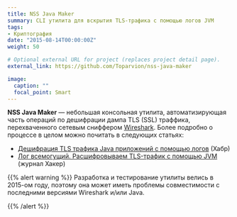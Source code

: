 ```yaml
---
title: NSS Java Maker
summary: CLI утилита для вскрытия TLS-трафика с помощью логов JVM
tags:
- Криптография
date: "2015-08-14T00:00:00Z"
weight: 50

# Optional external URL for project (replaces project detail page).
external_link: https://github.com/Toparvion/nss-java-maker

image:
  caption: ""
  focal_point: Smart
---
```


**NSS Java Maker** &mdash; небольшая консольная утилита, автоматизирующая часть операций по дешифрации дампа TLS (SSL) траффика, перехваченного сетевым сниффером [Wireshark](https://www.wireshark.org/).  Более подробно о процессе в целом можно почитать в следующих статьях:

* [Дешифрация TLS трафика Java приложений с помощью логов](https://habr.com/ru/post/254205/) (Хабр)
* [Лог всемогущий. Расшифровываем TLS-трафик с помощью JVM](https://xakep.ru/2015/08/14/log-almighty/) (журнал Хакер)

{{% alert warning %}} 
 Разработка и тестирование утилиты велись в 2015-ом году, поэтому она может иметь проблемы совместимости с последними версиями Wireshark и/или Java.

{{% /alert %}}